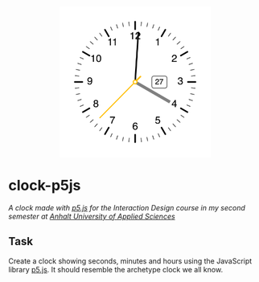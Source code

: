 <img src="assets/clock.png" width="300" style="margin: 0 auto; display: block">

# clock-p5js

_A clock made with [p5.js](https://p5js.org) for the Interaction Design course in my second semester at [Anhalt University of Applied Sciences](https://hs-anhalt.de)_

## Task

Create a clock showing seconds, minutes and hours using the JavaScript library [p5.js](https://p5js.org). It should resemble the archetype clock we all know.
